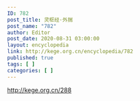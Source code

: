 ```yaml
---
ID: 782
post_title: 灵枢经·外揣
post_name: "782"
author: Editor
post_date: 2020-08-31 03:00:00
layout: encyclopedia
link: http://kege.org.cn/encyclopedia/782
published: true
tags: [ ]
categories: [ ]
---
```

http://kege.org.cn/288